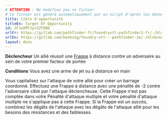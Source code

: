```yaml
---
# ATTENTION : Ne modifiez pas ce fichier
# Ce fichier est généré automatiquement par un script d'après les données du module Foundry VTT officiel et de sa traduction
title: Cible d'opportunité
titleEn: Target Of Opportunity
id: 2FJwXMTJycSZY80Q
urlFr: https://gitlab.com/pathfinder-fr/foundryvtt-pathfinder2-fr/-/blob/master/data/feats/2FJwXMTJycSZY80Q.htm
urlEn: https://gitlab.com/hooking/foundry-vtt---pathfinder-2e/-/blob/master/packs/data/feats.db/target-of-opportunity.json
layout: dons
---
```

**Déclencheur** Un allié réussit une [Frappe](../actions/frapper.html) à distance contre un adversaire au sein de votre premier facteur de portée

**Conditions** Vous avez une arme de jet ou à distance en main

Vous capitalisez sur l'attaque de votre allié pour créer un barrage coordonné. Effectuez une Frappe à distance avec une pénalité de -2 contre l'adversaire ciblé par l'attaque déclencheuse. Cette Frappe n'est pas comptée dans votre Pénalité d'attaque multiple et votre pénalité d'attaque multiple ne s'applique pas à cette Frappe. Si la Frappe est un succès, combinez les dégâts de l'attaque avec les dégâts de l'attaque allié pour les besoins des résistances et des faiblesses.
